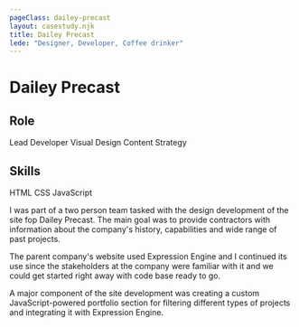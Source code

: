 ```yaml
---
pageClass: dailey-precast
layout: casestudy.njk
title: Dailey Precast
lede: "Designer, Developer, Coffee drinker"
---
```


# Dailey Precast

## Role
Lead Developer
Visual Design
Content Strategy

## Skills
HTML
CSS
JavaScript

I was part of a two person team tasked with the design development of the site fop Dailey Precast. The main goal was to provide contractors with information about the company's history, capabilities and wide range of past projects.

The parent company's website used Expression Engine and I continued its use since the stakeholders at the company were familiar with it and we could get started right away with code base ready to go.

A major component of the site development was creating a custom JavaScript-powered portfolio section for filtering different types of projects and integrating it with Expression Engine.
